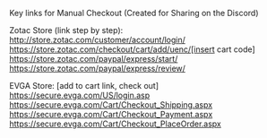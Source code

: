 Key links for Manual Checkout
(Created for Sharing on the Discord)

Zotac Store (link step by step):
http://store.zotac.com/customer/account/login/ 
https://store.zotac.com/checkout/cart/add/uenc/[insert cart code] 
https://store.zotac.com/paypal/express/start/  
https://store.zotac.com/paypal/express/review/

EVGA Store:
[add to cart link, check out]
https://secure.evga.com/US/login.asp
https://secure.evga.com/Cart/Checkout_Shipping.aspx
https://secure.evga.com/Cart/Checkout_Payment.aspx
https://secure.evga.com/Cart/Checkout_PlaceOrder.aspx

